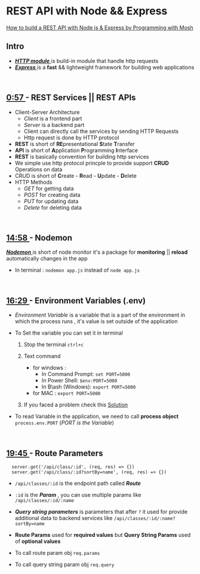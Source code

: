 # REST API with Node && Express 

 [How to build a REST API with Node js & Express by Programming with Mosh
](https://www.youtube.com/watch?v=pKd0Rpw7O48)

## Intro  

- [ ***HTTP module*** ](https://nodejs.org/api/http.html) is build-in module
  that handle http requests 
- [ ***Express*** ](https://expressjs.com/) is a **fast** && lightweight framework for building web applications

<br>

## [ 0:57 ](https://youtu.be/pKd0Rpw7O48?t=57) - REST Services || REST APIs 

- Client-Server Architecture 
  - *Client*  is a frontend part 
  - *Server* is a backend part 
  - Client can directly call the services by sending HTTP Requests 
  -  Http request is done by HTTP protocol 
-  **REST** is short of  **RE**presentational  **S**tate **T**ransfer 
-  **API** is short of **A**pplication **P**rogramming **I**nterface 
-  **REST** is basically convention for building http services 
-  We simple use http protocol princple to provide support **CRUD** Operations on data
-  CRUD is short of **C**reate - **R**ead - **U**pdate - **D**elete 
-  HTTP Methods 
   -  *GET* for getting data 
   -  *POST* for creating data
   -  *PUT* for updating data
   -  *Delete* for deleting data

<br>

## [ 14:58 ](https://youtu.be/pKd0Rpw7O48?t=898) - Nodemon 
[ ***Nodemon*** ](https://nodemon.io/) is short of node monitor it's a package
  for **monitoring** || **reload** automatically changes in the app 
  - In terminal : `nodemon app.js` instead of `node app.js`  


<br>


## [ 16:29 ](https://youtu.be/pKd0Rpw7O48?t=989) - Environment Variables (.env) 

- *Environment Variable* is a variable that is a part of the environment in which the
process runs , it's value is set outside of the application 

- To Set the variable you can set it in terminal 
  1. Stop the terminal `ctrl+c`
  2. Text command
       - for windows  :
         - In Command Prompt: `set PORT=5000`
         - In Power Shell: `$env:PORT=5000 `
         - In B\ash (Windows): `export PORT=5000`
       - for MAC  : `export PORT=5000` 

  3.  If you faced a problem check this [Solution](https://stackoverflow.com/questions/53256555/not-able-to-set-process-env-port-variable-in-windows-for-node)
- To read Variable in the application, we need to call **process object**
  `process.env.PORT` (*PORT is the Variable*)

<br>

## [ 19:45 ](https://youtu.be/pKd0Rpw7O48?t=1185) - Route Parameters 


      server.get('/api/class/:id', (req, res) => {})
      server.get('/api/class/:id?sortBy=name', (req, res) => {})
      
- `/api/classes/:id` is the endpoint path called  ***Route*** 
- `:id` is the ***Param*** , you can use multiple params like `/api/classes/:id/:name`
- ***Query string parameters*** is parameters that after `?` it used for provide
  additional data to backend services like  `/api/classes/:id/:name?sortBy=name`
- **Route Params** used for **required values** but **Query String Params** used
  of **optional values** 

- To call route param obj `req.params`
- To call query string param obj `req.query`